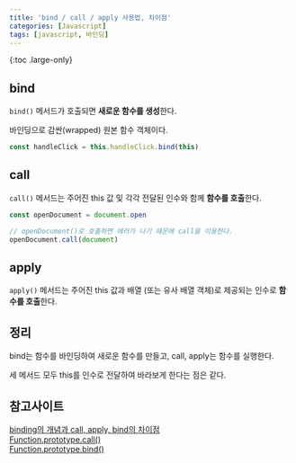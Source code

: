 ```yaml
---
title: 'bind / call / apply 사용법, 차이점'
categories: [Javascript]
tags: [javascript, 바인딩]
---
```


{:toc .large-only}

## bind

`bind()` 메서드가 호출되면 **새로운 함수를 생성**한다.

바인딩으로 감싼(wrapped) 원본 함수 객체이다.

```js
const handleClick = this.handleClick.bind(this)
```

## call

`call()` 메서드는 주어진 this 값 및 각각 전달된 인수와 함께 **함수를 호출**한다.

```js
const openDocument = document.open

// openDocument()로 호출하면 에러가 나기 때문에 call을 이용한다.
openDocument.call(document)
```

## apply

`apply()` 메서드는 주어진 this 값과 배열 (또는 유사 배열 객체)로 제공되는 인수로 **함수를 호출**한다.

## 정리

bind는 함수를 바인딩하여 새로운 함수를 만들고, call, apply는 함수를 실행한다.

세 메서드 모두 this를 인수로 전달하여 바라보게 한다는 점은 같다.

## 참고사이트

[binding의 개념과 call, apply, bind의 차이점](https://wooooooak.github.io/javascript/2018/12/08/call,apply,bind/)<br/>
[Function.prototype.call()](https://developer.mozilla.org/ko/docs/Web/JavaScript/Reference/Global_Objects/Function/call)<br/>
[Function.prototype.bind()](https://developer.mozilla.org/ko/docs/Web/JavaScript/Reference/Global_Objects/Function/bind)
